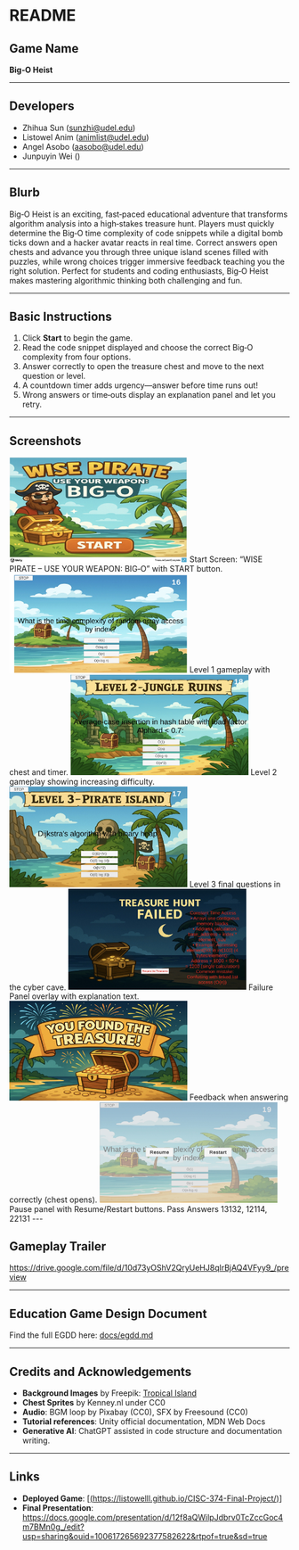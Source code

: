 # README

## **Game Name**

**Big‑O Heist**

---

## **Developers**
* Zhihua Sun ([sunzhi@udel.edu](mailto:sunzhi@udel.edu))
* Listowel Anim ([animlist@udel.edu](mailto:animlist@udel.edu))
* Angel Asobo ([aasobo@udel.edu](mailto:aasobo@udel.edu))
* Junpuyin Wei ()

---

## **Blurb**

Big‑O Heist is an exciting, fast‑paced educational adventure that transforms algorithm analysis into a high‑stakes treasure hunt. Players must quickly determine the Big‑O time complexity of code snippets while a digital bomb ticks down and a hacker avatar reacts in real time. Correct answers open chests and advance you through three unique island scenes filled with puzzles, while wrong choices trigger immersive feedback teaching you the right solution. Perfect for students and coding enthusiasts, Big‑O Heist makes mastering algorithmic thinking both challenging and fun.

---

## **Basic Instructions**

1. Click **Start** to begin the game.
2. Read the code snippet displayed and choose the correct Big‑O complexity from four options.
3. Answer correctly to open the treasure chest and move to the next question or level.
4. A countdown timer adds urgency—answer before time runs out!
5. Wrong answers or time‑outs display an explanation panel and let you retry.

---

## **Screenshots**

<img src="docs/start.jpg" alt="Start Screen" width="320" />  
Start Screen: “WISE PIRATE – USE YOUR WEAPON: BIG‑O” with START button.

<img src="docs/level1.jpg" alt="Level 1: Tropical Island" width="320" />  
Level 1 gameplay with chest and timer.

<img src="docs/level2.jpg" alt="Level 2: Jungle Ruins" width="320" />  
Level 2 gameplay showing increasing difficulty.

<img src="docs/level3.jpg" alt="Level 3: Cyber Cave" width="320" />  
Level 3 final questions in the cyber cave.

<img src="docs/fail.jpg" alt="Failure Panel" width="320" />  
Failure Panel overlay with explanation text.

<img src="docs/good.jpg" alt="Correct Answer Feedback" width="320" />  
Feedback when answering correctly (chest opens).

<img src="docs/stop.jpg" alt="Pause Panel" width="320" />  
Pause panel with Resume/Restart buttons.
Pass Answers 13132, 12114, 22131
---

## **Gameplay Trailer**

https://drive.google.com/file/d/10d73yOShV2QryUeHJ8qlrBjAQ4VFyy9_/preview

---

## **Education Game Design Document**

Find the full EGDD here: [docs/egdd.md](docs/egdd.md)

---

## **Credits and Acknowledgements**

* **Background Images** by Freepik: [Tropical Island](https://www.freepik.com)
* **Chest Sprites** by Kenney.nl under CC0
* **Audio**: BGM loop by Pixabay (CC0), SFX by Freesound (CC0)
* **Tutorial references**: Unity official documentation, MDN Web Docs
* **Generative AI**: ChatGPT assisted in code structure and documentation writing.

---

## **Links**

* **Deployed Game**: [[(https://listowelll.github.io/CISC-374-Final-Project/)](https://listowelll.github.io/CISC-374-Final-Project/)]
* **Final Presentation**: https://docs.google.com/presentation/d/12f8aQWilpJdbrv0TcZccGoc4m7BMn0g_/edit?usp=sharing&ouid=100617265692377582622&rtpof=true&sd=true
